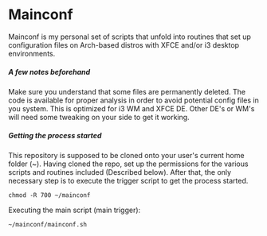 # Mainconf
Mainconf is my personal set of scripts that unfold into routines that set up configuration files on Arch-based distros with XFCE and/or i3 desktop environments.

##### A few notes beforehand
Make sure you understand that some files are permanently deleted. The code is available for proper analysis in order to avoid potential config files in you system. This is optimized for i3 WM and XFCE DE. Other DE's or WM's will need some tweaking on your side to get it working.

##### Getting the process started
This repository is supposed to be cloned onto your user's current home folder (~). Having cloned the repo, set up the permissions for the various scripts and routines included (Described below). After that, the only necessary step is to execute the trigger script to get the process started.

```shell
chmod -R 700 ~/mainconf 
```

Executing the main script (main trigger):
```shell
~/mainconf/mainconf.sh
```



